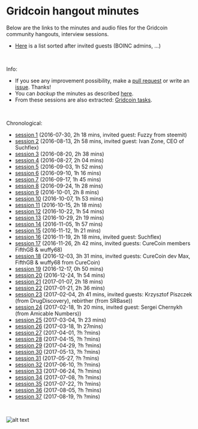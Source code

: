 # Gridcoin hangout minutes
Below are the links to the minutes and audio files for the Gridcoin community hangouts, interview sessions.
* [Here](https://steemit.com/gridcoin/@erkan/interview-guide-gridcoin-community-hangouts) is a list sorted after invited guests (BOINC admins, ...)

<br>

Info:
* If you see any improvement possibility, make a [pull request](https://github.com/Erkan-Yilmaz/Gridcoin-hangout-minutes/pulls) or write an [issue](https://github.com/Erkan-Yilmaz/Gridcoin-hangout-minutes/issues). Thanks!
* You can <i>backup</i> the minutes as described [here](https://github.com/Erkan-Yilmaz/Gridcoin-hangout-minutes/blob/master/read_offline.MD).
* From these sessions are also extracted: [Gridcoin tasks](https://github.com/Erkan-Yilmaz/Gridcoin-tasks).


<br>

Chronological:

* [session 1](hangout_2016_07_30.MD) (2016-07-30, 2h 18 mins, invited guest: Fuzzy from steemit)
* [session 2](hangout_2016_08_13.MD) (2016-08-13, 2h 58 mins, invited guest: Ivan Zone, CEO of Suchflex)
* [session 3](hangout_2016_08_20.MD) (2016-08-20, 2h 38 mins)
* [session 4](hangout_2016_08_27.MD) (2016-08-27, 2h 04 mins)
* [session 5](hangout_2016_09_03.MD) (2016-09-03, 1h 52 mins)
* [session 6](hangout_2016_09_10.MD) (2016-09-10, 1h 16 mins)
* [session 7](hangout_2016_09_17.MD) (2016-09-17, 1h 45 mins)
* [session 8](hangout_2016_09_24.MD) (2016-09-24, 1h 28 mins)
* [session 9](hangout_2016_10_01.MD) (2016-10-01, 2h 8 mins)
* [session 10](hangout_2016_10_07.MD) (2016-10-07, 1h 53 mins)
* [session 11](hangout_2016_10_15.MD) (2016-10-15, 2h 18 mins)
* [session 12](hangout_2016_10_22.MD) (2016-10-22, 1h 54 mins)
* [session 13](hangout_2016_10_29.MD) (2016-10-29, 2h 19 mins)
* [session 14](hangout_2016_11_05.MD) (2016-11-05, 1h 57 mins)
* [session 15](hangout_2016_11_12.MD) (2016-11-12, 1h 21 mins)
* [session 16](hangout_2016_11_19.MD) (2016-11-19, 2h 18 mins, invited guest: Suchflex)
* [session 17](hangout_2016_11_26.MD) (2016-11-26, 2h 42 mins, invited guests: CureCoin members FifthGB & wuffy68)
* [session 18](hangout_2016_12_03.MD) (2016-12-03, 3h 31 mins, invited guests: CureCoin dev Max, FifthGB & wuffy68 from CureCoin)
* [session 19](hangout_2016_12_17.MD) (2016-12-17, 0h 50 mins)
* [session 20](hangout_2016_12_24.MD) (2016-12-24, 1h 54 mins)
* [session 21](hangout_2017_01_07.MD) (2017-01-07, 2h 18 mins)
* [session 22](hangout_2017_01_21.MD) (2017-01-21, 2h 36 mins)
* [session 23](hangout_2017_02_04.MD) (2017-02-04, 2h 41 mins, invited guests: Krzysztof Piszczek (from DrugDiscovery), rebirther (from SRBase))
* [session 24](hangout_2017_02_18.MD) (2017-02-18, 1h 20 mins, invited guest: Sergei Chernykh (from Amicable Numbers))
* [session 25](hangout_2017_03_04.MD) (2017-03-04, 1h 23 mins)
* [session 26](hangout_2017_03_18.MD) (2017-03-18, 1h 27mins)
* [session 27](hangout_2017_04_01.MD) (2017-04-01, ?h ?mins)
* [session 28](hangout_2017_04_15.MD) (2017-04-15, ?h ?mins)
* [session 29](hangout_2017_04_29.MD) (2017-04-29, ?h ?mins)
* [session 30](hangout_2017_05_13.MD) (2017-05-13, ?h ?mins)
* [session 31](hangout_2017_05_27.MD) (2017-05-27, ?h ?mins)
* [session 32](hangout_2017_06_10.MD) (2017-06-10, ?h ?mins)
* [session 33](hangout_2017_06_24.MD) (2017-06-24, ?h ?mins)
* [session 34](hangout_2017_07_08.MD) (2017-07-08, ?h ?mins)
* [session 35](hangout_2017_07_22.MD) (2017-07-22, ?h ?mins)
* [session 36](hangout_2017_08_05.MD) (2017-08-05, ?h ?mins)
* [session 37](hangout_2017_08_19.MD) (2017-08-19, ?h ?mins)

<br>

![alt text](https://i.imgur.com/IPq8wdr.jpg "Gridcoin")
